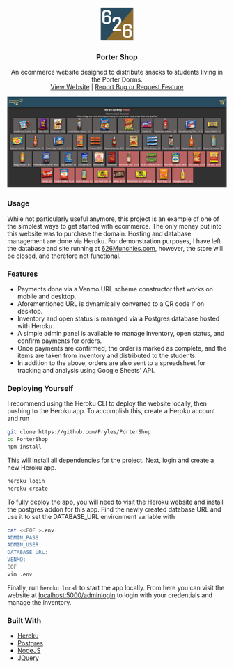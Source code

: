 <div align="center">
  <a href="https://github.com/fryles/portershop">
    <img src="public/android-chrome-192x192.png" alt="Logo" width="80" height="80">
  </a>

<h3 align="center">Porter Shop</h3>

  <p align="center">
    An ecommerce website designed to distribute snacks to students living in the Porter Dorms.
    <br />
    <a href="626munchies.com">View Website</a>
|
    <a href="https://github.com/fryles/portershop/issues">Report Bug or Request Feature</a>

  </p>
</div>

![Screen Shot](images/screenshot.png)

### Usage

While not particularly useful anymore, this project is an example of one of the simplest ways to get started with ecommerce.
The only money put into this website was to purchase the domain. Hosting and database management are done via Heroku.
For demonstration purposes, I have left the database and site running at [626Munchies.com](https://626munchies.com), however, the store will be closed, and therefore not functional.

### Features

- Payments done via a Venmo URL scheme constructor that works on mobile and desktop.
- Aforementioned URL is dynamically converted to a QR code if on desktop.
- Inventory and open status is managed via a Postgres database hosted with Heroku.
- A simple admin panel is available to manage inventory, open status, and confirm payments for orders.
- Once payments are confirmed, the order is marked as complete, and the items are taken from inventory and distributed to the students.
- In addition to the above, orders are also sent to a spreadsheet for tracking and analysis using Google Sheets' API.

### Deploying Yourself

I recommend using the Heroku CLI to deploy the website locally, then pushing to the Heroku app.
To accomplish this, create a Heroku account and run

```sh
git clone https://github.com/Fryles/PorterShop
cd PorterShop
npm install
```

This will install all dependencies for the project.
Next, login and create a new Heroku app.

```sh
heroku login
heroku create
```

To fully deploy the app, you will need to visit the Heroku website and install the postgres addon for this app.
Find the newly created database URL and use it to set the DATABASE_URL environment variable with

```sh
cat <<EOF >.env
ADMIN_PASS:
ADMIN_USER:
DATABASE_URL:
VENMO:
EOF
vim .env
```

Finally, run `heroku local` to start the app locally.
From here you can visit the website at [localhost:5000/adminlogin](http://localhost:5000/adminlogin) to login with your credentials and manage the inventory.

### Built With

- [Heroku](https://www.heroku.com/)
- [Postgres](https://www.postgresql.org/)
- [NodeJS](https://nodejs.org/)
- [JQuery](https://jquery.com/)
